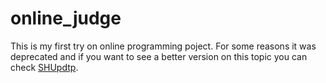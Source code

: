 # online_judge
This is my first try on online programming poject.
For some reasons it was deprecated and if you want to see a better version on this topic you can check [SHUpdtp](https://github.com/slhmy/SHUpdtp).
